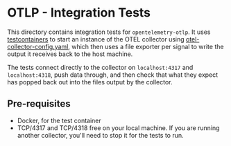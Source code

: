 # OTLP - Integration Tests

This directory contains integration tests for `opentelemetry-otlp`. It uses
[testcontainers](https://testcontainers.com/) to start an instance of the OTEL
collector using [otel-collector-config.yaml](otel-collector-config.yaml), which
then uses a file exporter per signal to write the output it receives back to the
host machine.

The tests connect directly to the collector on `localhost:4317` and
`localhost:4318`, push data through, and then check that what they expect has
popped back out into the files output by the collector.

## Pre-requisites

* Docker, for the test container
* TCP/4317 and TCP/4318 free on your local machine. If you are running another
  collector, you'll need to stop it for the tests to run.
